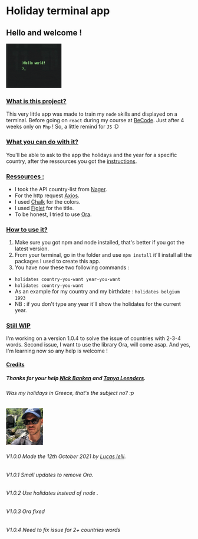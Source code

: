 # Holiday terminal app

## Hello and welcome !

<img src="hello-world.gif" alt="Hello World !" style="height: 120px; width:150px;"/>

### <u>What is this project?</u>

This very little app was made to train my `node` skills and displayed on a terminal. Before going on `react` during my course at [BeCode](https://becode.org/). Just after 4 weeks only on `Php` ! So, a little remind for `JS` :D

### <u>What you can do with it?</u>

You'll be able to ask to the app the holidays and the year for a specific country, after the ressources you got the [instructions](#instructions).

### <u></a>Ressources :</u>

- I took the API country-list from [Nager](https://date.nager.at/api/v3/PublicHolidays/2021/BE).
- For the http request [Axios](https://www.npmjs.com/package/axios).
- I used [Chalk](https://www.npmjs.com/package/chalk) for the colors.
- I used [Figlet](https://www.npmjs.com/package/figlet) for the title.
- To be honest, I tried to use [Ora](https://www.npmjs.com/package/ora).

### <u><a name="instructions"></a>How to use it?</u>

1. Make sure you got npm and node installed, that's better if you got the latest version.
2. From your terminal, go in the folder and use `npm install` it'll install all the packages I used to create this app.
3. You have now these two following commands :

- `holidates country-you-want year-you-want`
- `holidates country-you-want`
- As an example for my country and my birthdate : `holidates belgium 1993`
- NB : if you don't type any year it'll show the holidates for the current year.

### <u>Still WIP</u>

I'm working on a version 1.0.4 to solve the issue of countries with 2-3-4 words.
Second issue, I want to use the library Ora, will come asap. And yes, I'm learning now so any help is welcome !

#### <u>Credits</u>

##### Thanks for your help [Nick Banken](https://github.com/NickBanken) and [Tanya Leenders](https://github.com/Tanya-Amber-L).

###### Was my holidays in Greece, that's the subject no? :p

<img src="Lucas.jpg" alt="This is me" style="height: 100px; width:100px;"/>

###### V1.0.0 Made the 12th October 2021 by [Lucas Ielli](https://github.com/LucasIelli).

###### V1.0.1 Small updates to remove Ora.

###### V1.0.2 Use holidates instead of node .

###### V1.0.3 Ora fixed

###### V1.0.4 Need to fix issue for 2+ countries words
